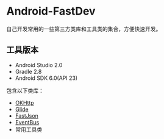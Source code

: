 # Android-FastDev
自己开发常用的一些第三方类库和工具类的集合，方便快速开发。

## 工具版本
* Android Studio 2.0
* Gradle 2.8
* Android SDK 6.0(API 23)

包含以下类库：
* [OKHttp](https://github.com/square/okhttp)
* [Glide](https://github.com/bumptech/glide)
* [FastJson](https://github.com/alibaba/fastjson)
* [EventBus](https://github.com/greenrobot/EventBus)
* 常用工具类
